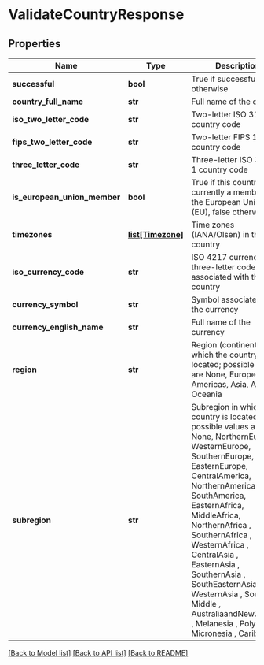 # ValidateCountryResponse

## Properties
Name | Type | Description | Notes
------------ | ------------- | ------------- | -------------
**successful** | **bool** | True if successful, false otherwise | [optional] 
**country_full_name** | **str** | Full name of the country | [optional] 
**iso_two_letter_code** | **str** | Two-letter ISO 3166-1 country code | [optional] 
**fips_two_letter_code** | **str** | Two-letter FIPS 10-4 country code | [optional] 
**three_letter_code** | **str** | Three-letter ISO 3166-1 country code | [optional] 
**is_european_union_member** | **bool** | True if this country is currently a member of the European Union (EU), false otherwise | [optional] 
**timezones** | [**list[Timezone]**](Timezone.md) | Time zones (IANA/Olsen) in the country | [optional] 
**iso_currency_code** | **str** | ISO 4217 currency three-letter code associated with the country | [optional] 
**currency_symbol** | **str** | Symbol associated with the currency | [optional] 
**currency_english_name** | **str** | Full name of the currency | [optional] 
**region** | **str** | Region (continent) in which the country is located; possible values are None, Europe, Americas, Asia, Africa, Oceania | [optional] 
**subregion** | **str** | Subregion in which the country is located; possible values are None, NorthernEurope, WesternEurope, SouthernEurope, EasternEurope, CentralAmerica, NorthernAmerica, SouthAmerica, EasternAfrica, MiddleAfrica, NorthernAfrica , SouthernAfrica , WesternAfrica , CentralAsia , EasternAsia , SouthernAsia , SouthEasternAsia , WesternAsia , Southern , Middle , AustraliaandNewZealand , Melanesia , Polynesia , Micronesia , Caribbean, | [optional] 

[[Back to Model list]](../README.md#documentation-for-models) [[Back to API list]](../README.md#documentation-for-api-endpoints) [[Back to README]](../README.md)


